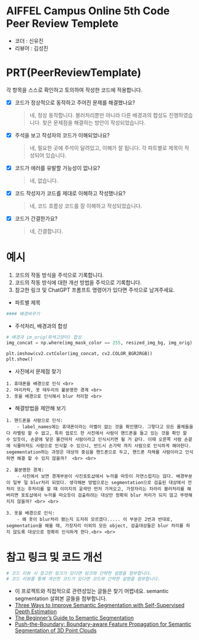 # AIFFEL Campus Online 5th Code Peer Review Templete
- 코더 : 신유진
- 리뷰어 : 김성진


# PRT(PeerReviewTemplate) 
각 항목을 스스로 확인하고 토의하여 작성한 코드에 적용합니다.

- [X] 코드가 정상적으로 동작하고 주어진 문제를 해결했나요?
  > 네, 정상 동작합니다.
  > 블러처리뿐만 아니라 다른 배경과의 합성도 진행하였습니다.
  > 찾은 문제점을 해결하는 방안이 작성되었습니다.
- [X] 주석을 보고 작성자의 코드가 이해되었나요?
  > 네, 필요한 곳에 주석이 달려있고, 이해가 잘 됩니다.
  > 각 파트별로 제목이 작성되어 있습니다.
- [X] 코드가 에러를 유발할 가능성이 없나요?
  > 네, 없습니다.
- [X] 코드 작성자가 코드를 제대로 이해하고 작성했나요?
  > 네, 코드 흐름상 코드를 잘 이해하고 작성되었습니다.
- [X] 코드가 간결한가요?
  > 네, 간결합니다.

# 예시
1. 코드의 작동 방식을 주석으로 기록합니다.
2. 코드의 작동 방식에 대한 개선 방법을 주석으로 기록합니다.
3. 참고한 링크 및 ChatGPT 프롬프트 명령어가 있다면 주석으로 남겨주세요.

- 파트별 제목

```python
#### 배경바꾸기
```

- 주석처리, 배경과의 합성

```python
# 배경과 im_orig(회색고양이) 합성
img_concat = np.where(img_mask_color == 255, resized_img_bg, img_orig)

plt.imshow(cv2.cvtColor(img_concat, cv2.COLOR_BGR2RGB))
plt.show()
```

- 사진에서 문제점 찾기

```
1. 휴대폰을 배경으로 인식 <br>
2. 머리카락, 옷 테두리의 불분명한 경계 <br> 
3. 옷을 배경으로 인식해서 blur 처리함 <br>
```

- 해결방법을 제안해 보기

```
1. 핸드폰을 사람으로 인식:
    - label_names에는 휴대폰이라는 라벨이 없는 것을 확인했다. 그렇다고 모든 물체들을 다 라벨링 할 수 없고, 특히 업로드 한 사진에서 사람이 핸드폰을 들고 있는 것을 확인 할 수 있듯이, 손끝에 닿은 물건마저 사람이라고 인식시키면 될 거 같다. 이때 오른쪽 사람 손끝에 식물마저도 사람으로 인식할 수 있으니, 반드시 손가락 까지 사람으로 인식하게 해야한다. segementation하는 과정은 대상의 중심을 핸드폰으로 두고, 핸드폰 자체를 사람이라고 인식하면 해결 할 수 있지 않을까?  <br> <br>

2. 불분명한 경계:
    - 사진에서 보면 경계부분이 사진포토샵에서 누끼를 따듯이 자연스럽지는 않다. 배경부분이 일부 덜 blur처리 되었다. 생각해본 방법으로는 segmentation으로 검출된 대상에서 전처리 또는 후처리를 할 때 이미지의 윤곽만 먼저 가져오고, 가장자리는 차라리 블러처리를 해버리면 포토샵에서 누끼를 따오듯이 검출하려는 대상만 정확히 blur 처리가 되지 않고 뚜렷해지지 않을까? <br> <br>

3. 옷을 배경으로 인식:
    - 왜 옷이 blur처리 됐는지 도저히 모르겠다..... 이 부분은 2번과 반대로, segmentation을 해올 때, 가장자리 이외의 모든 object, 검출대상들은 blur 처리를 하지 않도록 대상으로 정확히 인식하게 한다.<br> <br>
```


# 참고 링크 및 코드 개선
```python
# 코드 리뷰 시 참고한 링크가 있다면 링크와 간략한 설명을 첨부합니다.
# 코드 리뷰를 통해 개선한 코드가 있다면 코드와 간략한 설명을 첨부합니다.
```

- 이 프로젝트와 직접적으로 관련성있는 글들은 찾기 어렵네요. semantic segmentation 살펴본 글들을 첨부합니다.
- [Three Ways to Improve Semantic Segmentation with Self-Supervised Depth Estimation](https://openaccess.thecvf.com/content/CVPR2021/papers/Hoyer_Three_Ways_To_Improve_Semantic_Segmentation_With_Self-Supervised_Depth_Estimation_CVPR_2021_paper.pdf)
- [The Beginner’s Guide to Semantic Segmentation](https://www.v7labs.com/blog/semantic-segmentation-guide)
- [Push-the-Boundary: Boundary-aware Feature Propagation for Semantic Segmentation of 3D Point Clouds](https://arxiv.org/abs/2212.12402v1)